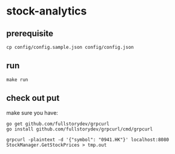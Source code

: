 # stock-analytics

## prerequisite
```
cp config/config.sample.json config/config.json
```

## run
```
make run
```

## check out put
make sure you have:
```
go get github.com/fullstorydev/grpcurl
go install github.com/fullstorydev/grpcurl/cmd/grpcurl
```

```
grpcurl -plaintext -d '{"symbol": "0941.HK"}' localhost:8080 StockManager.GetStockPrices > tmp.out
```